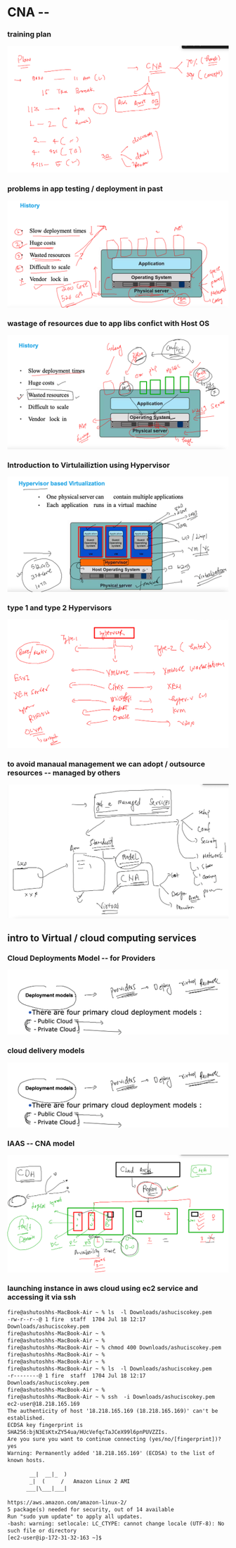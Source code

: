 # CNA --

### training plan 

<img src="plan.png">

### problems in app testing / deployment in past 

<img src="probday1.png">

### wastage of resources due to app libs confict with Host OS 

<img src="appconfday1.png">

### Introduction to Virtulailiztion using Hypervisor 

<img src="vmday1.png">

### type 1 and type 2 Hypervisors 

<img src="day1hy.png">

### to avoid manaual management we can adopt / outsource resources -- managed by others 

<img src="cnaday1.png">

## intro to Virtual / cloud computing services 

### Cloud Deployments Model -- for Providers 

<img src="deployday1.png">
 
### cloud delivery models 

<img src="deployday1.png">

### IAAS -- CNA model 

<img src="day1rg.png">

### launching instance in aws cloud using ec2 service and accessing it via ssh 

```
fire@ashutoshhs-MacBook-Air ~ % ls  -l Downloads/ashuciscokey.pem 
-rw-r--r--@ 1 fire  staff  1704 Jul 18 12:17 Downloads/ashuciscokey.pem
fire@ashutoshhs-MacBook-Air ~ % 
fire@ashutoshhs-MacBook-Air ~ % 
fire@ashutoshhs-MacBook-Air ~ % chmod 400 Downloads/ashuciscokey.pem 
fire@ashutoshhs-MacBook-Air ~ % 
fire@ashutoshhs-MacBook-Air ~ % 
fire@ashutoshhs-MacBook-Air ~ % ls  -l Downloads/ashuciscokey.pem    
-r--------@ 1 fire  staff  1704 Jul 18 12:17 Downloads/ashuciscokey.pem
fire@ashutoshhs-MacBook-Air ~ % 
fire@ashutoshhs-MacBook-Air ~ % ssh  -i Downloads/ashuciscokey.pem  ec2-user@18.218.165.169 
The authenticity of host '18.218.165.169 (18.218.165.169)' can't be established.
ECDSA key fingerprint is SHA256:bjN3EsKtxZY54ua/HUcVefqcTaJCeX99l6pnPUVZZIs.
Are you sure you want to continue connecting (yes/no/[fingerprint])? yes
Warning: Permanently added '18.218.165.169' (ECDSA) to the list of known hosts.

       __|  __|_  )
       _|  (     /   Amazon Linux 2 AMI
      ___|\___|___|

https://aws.amazon.com/amazon-linux-2/
5 package(s) needed for security, out of 14 available
Run "sudo yum update" to apply all updates.
-bash: warning: setlocale: LC_CTYPE: cannot change locale (UTF-8): No such file or directory
[ec2-user@ip-172-31-32-163 ~]$ 
```






